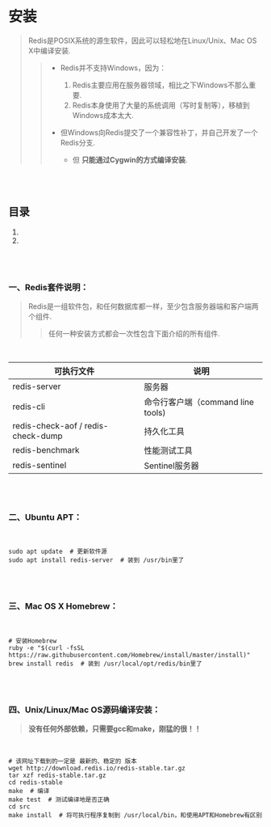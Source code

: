 # 安装
> Redis是POSIX系统的源生软件，因此可以轻松地在Linux/Unix、Mac OS X中编译安装.
>
>> - Redis并不支持Windows，因为：
>>    1. Redis主要应用在服务器领域，相比之下Windows不那么重要.
>>    2. Redis本身使用了大量的系统调用（写时复制等），移植到Windows成本太大.
>>
>> - 但Windows向Redis提交了一个兼容性补丁，并自己开发了一个Redis分支.
>>    - 但 **只能通过Cygwin的方式编译安装**.

<br><br>

## 目录

1. []()
2. []()

<br><br>

### 一、Redis套件说明：
> Redis是一组软件包，和任何数据库都一样，至少包含服务器端和客户端两个组件.
>
>> 任何一种安装方式都会一次性包含下面介绍的所有组件.

<br>

| 可执行文件 | 说明 |
| --- | --- |
| redis-server | 服务器 |
| redis-cli | 命令行客户端（command line tools) |
| redis-check-aof / redis-check-dump | 持久化工具 |
| redis-benchmark | 性能测试工具 |
| redis-sentinel | Sentinel服务器 |

<br><br>

### 二、Ubuntu APT：

<br>

```Shell
sudo apt update  # 更新软件源
sudo apt install redis-server  # 装到 /usr/bin里了
```

<br><br>

### 三、Mac OS X Homebrew：

<br>

```Shell
# 安装Homebrew
ruby -e "$(curl -fsSL https://raw.githubusercontent.com/Homebrew/install/master/install)"
brew install redis  # 装到 /usr/local/opt/redis/bin里了
```

<br><br>

### 四、Unix/Linux/Mac OS源码编译安装：
> **没有任何外部依赖，只需要gcc和make，刚猛的很！！**

<br>

```Shell
# 该网址下载到的一定是 最新的、稳定的 版本
wget http://download.redis.io/redis-stable.tar.gz
tar xzf redis-stable.tar.gz
cd redis-stable
make  # 编译
make test  # 测试编译地是否正确
cd src
make install  # 将可执行程序复制到 /usr/local/bin，和使用APT和Homebrew有区别
```
